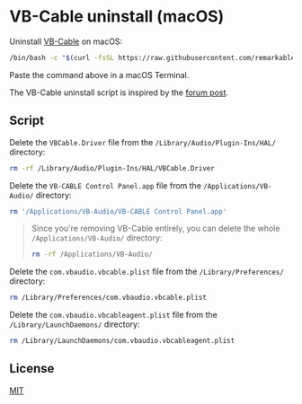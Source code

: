 # VB-Cable uninstall (macOS)

Uninstall [VB-Cable](https://vb-audio.com/Cable/) on macOS:

```sh
/bin/bash -c "$(curl -fsSL https://raw.githubusercontent.com/remarkablemark/vb-cable-uninstall-macos/master/uninstall.sh)"
```

Paste the command above in a macOS Terminal.

The VB-Cable uninstall script is inspired by the [forum post](https://forum.vb-audio.com/viewtopic.php?p=3683&sid=f6e0e6f6eec13915a75a230bf92bd451#p3683).

## Script

Delete the `VBCable.Driver` file from the `/Library/Audio/Plugin-Ins/HAL/` directory:

```sh
rm -rf /Library/Audio/Plugin-Ins/HAL/VBCable.Driver
```

Delete the `VB-CABLE Control Panel.app` file from the `/Applications/VB-Audio/` directory:

```sh
rm '/Applications/VB-Audio/VB-CABLE Control Panel.app'
```

> Since you're removing VB-Cable entirely, you can delete the whole `/Applications/VB-Audio/` directory:
>
> ```sh
> rm -rf /Applications/VB-Audio/
> ```

Delete the `com.vbaudio.vbcable.plist` file from the `/Library/Preferences/` directory:

```sh
rm /Library/Preferences/com.vbaudio.vbcable.plist
```

Delete the `com.vbaudio.vbcableagent.plist` file from the `/Library/LaunchDaemons/` directory:

```sh
rm /Library/LaunchDaemons/com.vbaudio.vbcableagent.plist
```

## License

[MIT](LICENSE)
